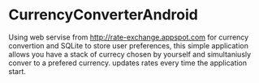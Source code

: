 CurrencyConverterAndroid
========================

Using web servise from http://rate-exchange.appspot.com for currency convertion and SQLite to store user preferences, this simple application allows you have a stack of currecy chosen by yourself and simultaniusly conver to a prefered currency. updates rates every time the application start.
